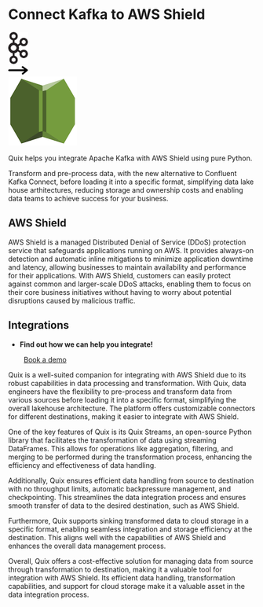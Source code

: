 # Connect Kafka to AWS Shield

<div class="connect-images cards blog-grid-card" markdown>
<div>
<img src="../images/kafka_logo.png" width="40px" />
</div>
<div>
<img src="../images/arrow.svg" width="40px" />
</div>
<div>
<img src="./images/aws-shield_1.jpg" />
</div>
</div>

Quix helps you integrate Apache Kafka with AWS Shield using pure Python.

Transform and pre-process data, with the new alternative to Confluent Kafka Connect, before loading it into a specific format, simplifying data lake house arthitectures, reducing storage and ownership costs and enabling data teams to achieve success for your business.

## AWS Shield

AWS Shield is a managed Distributed Denial of Service (DDoS) protection service that safeguards applications running on AWS. It provides always-on detection and automatic inline mitigations to minimize application downtime and latency, allowing businesses to maintain availability and performance for their applications. With AWS Shield, customers can easily protect against common and larger-scale DDoS attacks, enabling them to focus on their core business initiatives without having to worry about potential disruptions caused by malicious traffic.

## Integrations

<div class="grid cards" markdown>

- __Find out how we can help you integrate!__

    <a class="md-button md-button--primary" href="https://share.hsforms.com/1iW0TmZzKQMChk0lxd_tGiw4yjw2?__hstc=175542013.2303933fbd746c0ac86d9ccbe9bc9100.1728383268831.1729603416735.1729620918855.31&__hssc=175542013.1.1729620918855&__hsfp=2132701734" target="_blank" style="margin:.5rem;">Book a demo</a>

</div>


Quix is a well-suited companion for integrating with AWS Shield due to its robust capabilities in data processing and transformation. With Quix, data engineers have the flexibility to pre-process and transform data from various sources before loading it into a specific format, simplifying the overall lakehouse architecture. The platform offers customizable connectors for different destinations, making it easier to integrate with AWS Shield.

One of the key features of Quix is its Quix Streams, an open-source Python library that facilitates the transformation of data using streaming DataFrames. This allows for operations like aggregation, filtering, and merging to be performed during the transformation process, enhancing the efficiency and effectiveness of data handling.

Additionally, Quix ensures efficient data handling from source to destination with no throughput limits, automatic backpressure management, and checkpointing. This streamlines the data integration process and ensures smooth transfer of data to the desired destination, such as AWS Shield.

Furthermore, Quix supports sinking transformed data to cloud storage in a specific format, enabling seamless integration and storage efficiency at the destination. This aligns well with the capabilities of AWS Shield and enhances the overall data management process.

Overall, Quix offers a cost-effective solution for managing data from source through transformation to destination, making it a valuable tool for integration with AWS Shield. Its efficient data handling, transformation capabilities, and support for cloud storage make it a valuable asset in the data integration process.

